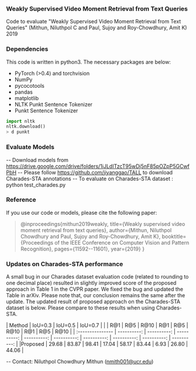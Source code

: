 ### Weakly Supervised Video Moment Retrieval from Text Queries

Code to evaluate "Weakly Supervised Video Moment Retrieval from Text Queries" (Mithun, Niluthpol C and Paul, Sujoy and Roy-Chowdhury, Amit K) 2019

### Dependencies

This code is written in python3. The necessary packages are below:

* PyTorch (>0.4) and torchvision
* NumPy
* pycocotools
* pandas
* matplotlib
* NLTK Punkt Sentence Tokenizer
* Punkt Sentence Tokenizer
```python
import nltk
nltk.download()
> d punkt
```


### Evaluate Models

-- Download models from https://drive.google.com/drive/folders/1iJLdITzcT95wDj5nF85pOZpP5GCwfPbH
-- Please follow https://github.com/jiyanggao/TALL to download Charades-STA annotations
-- To evaluate on Charades-STA dataset : python test_charades.py


### Reference 
If you use our code or models, please cite the following paper:

> @inproceedings{mithun2019weakly,
  title={Weakly supervised video moment retrieval from text queries},
  author={Mithun, Niluthpol Chowdhury and Paul, Sujoy and Roy-Chowdhury, Amit K},
  booktitle={Proceedings of the IEEE Conference on Computer Vision and Pattern Recognition},
  pages={11592--11601},
  year={2019}
}

### Updates on Charades-STA performance
A small bug in our Charades dataset evaluation code (related to rounding to one decimal place) resulted in slightly improved score of the proposed approach in Table 1 in the CVPR paper. We fixed the bug and updated the Table in arXiv. Please note that, our conclusion remains the same after the update.
The updated result of proposed approach on the Charades-STA dataset is below. Please compare to these results when using Charades-STA.

| <td rowspan=2>Method            | <td colspan=3>IoU=0.3 | <td colspan=3>IoU=0.5 | <td colspan=3>IoU=0.7 |
|  | R@1 | R@5 | R@10 | R@1 | R@5 | R@10 | R@1 | R@5 | R@10 |
| :--------------- | ----------: | ----------: | ----------: | ----------: | ----------: | ----------: |  ----------: | ----------: | ----------: | 
|Proposed       |   29.68  |  83.87  |  98.41 |   17.04 |   58.17 |   83.44   |  6.93  |  26.80  | 44.06  |



-- Contact: Niluthpol Chowdhury Mithun (nmith001@ucr.edu)
